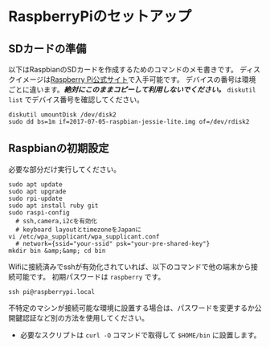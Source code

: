 # RaspberryPiのセットアップ

## SDカードの準備
以下はRaspbianのSDカードを作成するためのコマンドのメモ書きです。
ディスクイメージは<a href="https://www.raspberrypi.org/downloads/raspbian/">Raspberry Pi公式サイト</a>で入手可能です。
デバイスの番号は環境ごとに違います。***絶対にこのままコピーして利用しないでください。*** `diskutil list` でデバイス番号を確認してください。

```
diskutil umountDisk /dev/disk2
sudo dd bs=1m if=2017-07-05-raspbian-jessie-lite.img of=/dev/rdisk2
```

## Raspbianの初期設定
必要な部分だけ実行してください。

```
sudo apt update
sudo apt upgrade
sudo rpi-update
sudo apt install ruby git
sudo raspi-config
  # ssh,camera,i2cを有効化
  # keyboard layoutとtimezoneをJapanに
vi /etc/wpa_supplicant/wpa_supplicant.conf
  # network={ssid="your-ssid" psk="your-pre-shared-key"}
mkdir bin &amp;&amp; cd bin
```

Wifiに接続済みでsshが有効化されていれば、以下のコマンドで他の端末から接続可能です。
初期パスワードは `raspberry` です。

```
ssh pi@raspberrypi.local
```

不特定のマシンが接続可能な環境に設置する場合は、パスワードを変更するか公開鍵認証など別の方法を使用してください。

- 必要なスクリプトは `curl -O` コマンドで取得して `$HOME/bin` に設置します。
